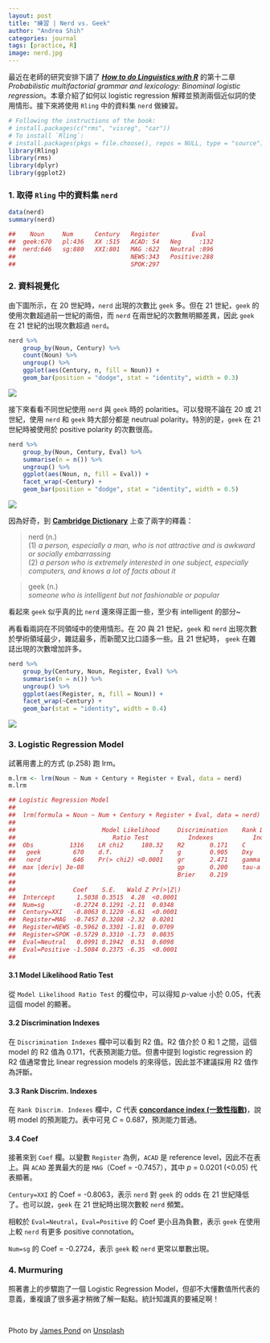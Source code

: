 ```yaml
---
layout: post
title: "練習 | Nerd vs. Geek"
author: "Andrea Shih"
categories: journal
tags: [practice, R]
image: nerd.jpg
---
```


最近在老師的研究安排下讀了 [***<u>How to do Linguistics with
R</u>***](https://benjamins.com/sites/z.195/) 的第十二章 *Probabilistic
multifactorial grammar and lexicology: Binominal logistic
regression*。本章介紹了如何以 logistic regression
解釋並預測兩個近似詞的使用情形。接下來將使用 `Rling` 中的資料集 `nerd`
做練習。

```r
# Following the instructions of the book:
# install.packages(c("rms", "visreg", "car"))
# To install `Rling`:
# install.packages(pkgs = file.choose(), repos = NULL, type = "source")
library(Rling)
library(rms)
library(dplyr)
library(ggplot2)
```

### 1. 取得 `Rling` 中的資料集 `nerd`

```r
data(nerd)
summary(nerd)

##    Noun     Num      Century   Register         Eval    
##  geek:670   pl:436   XX :515   ACAD: 54   Neg     :132  
##  nerd:646   sg:880   XXI:801   MAG :622   Neutral :896  
##                                NEWS:343   Positive:288  
##                                SPOK:297
```

### 2. 資料視覺化

由下圖所示，在 20 世紀時，`nerd` 出現的次數比 `geek` 多。但在 21
世紀，`geek` 的使用次數超過前一世紀的兩倍，而 `nerd`
在兩世紀的次數無明顯差異，因此 `geek` 在 21 世紀的出現次數超過 `nerd`。

```r
nerd %>%
    group_by(Noun, Century) %>%
    count(Noun) %>%
    ungroup() %>%
    ggplot(aes(Century, n, fill = Noun)) +
    geom_bar(position = "dodge", stat = "identity", width = 0.3)
```

![](https://andreashih.github.io/img/rmd_posts/nerdgeek/1.png)

接下來看看不同世紀使用 `nerd` 與 `geek` 時的 polarities。可以發現不論在
20 或 21 世紀，使用 `nerd` 和 `geek` 時大部分都是 neutrual
polarity。特別的是，`geek` 在 21 世紀時被使用於 positive polarity
的次數很高。

```r
nerd %>%
    group_by(Noun, Century, Eval) %>%
    summarise(n = n()) %>%
    ungroup() %>%
    ggplot(aes(Noun, n, fill = Eval)) +
    facet_wrap(~Century) +
    geom_bar(position = "dodge", stat = "identity", width = 0.5)
```

![](https://andreashih.github.io/img/rmd_posts/nerdgeek/2.png)

因為好奇，到 [**<u>Cambridge Dictionary</u>**](https://dictionary.cambridge.org/)
上查了兩字的釋義：

> nerd (n.)  
> (1) *a person, especially a man, who is not attractive and is awkward
> or socially embarrassing*  
> (2) *a person who is extremely interested in one subject, especially
> computers, and knows a lot of facts about it*

> geek (n.)  
> *someone who is intelligent but not fashionable or popular*

看起來 `geek` 似乎真的比 `nerd` 還來得正面一些，至少有 intelligent
的部分~

再看看兩詞在不同領域中的使用情形。在 20 與 21 世紀，`geek` 和 `nerd`
出現次數於學術領域最少，雜誌最多，而新聞又比口語多一些。且 21 世紀時，
`geek` 在雜誌出現的次數增加許多。

```r
nerd %>%
    group_by(Century, Noun, Register, Eval) %>%
    summarise(n = n()) %>%
    ungroup() %>%
    ggplot(aes(Register, n, fill = Noun)) +
    facet_wrap(~Century) +
    geom_bar(stat = "identity", width = 0.4)
```

![](https://andreashih.github.io/img/rmd_posts/nerdgeek/3.png)

### 3. Logistic Regression Model

試著用書上的方式 (p.258) 跑 lrm。

```r
m.lrm <- lrm(Noun ~ Num + Century + Register + Eval, data = nerd)
m.lrm

## Logistic Regression Model
##  
##  lrm(formula = Noun ~ Num + Century + Register + Eval, data = nerd)
##  
##                        Model Likelihood     Discrimination    Rank Discrim.    
##                           Ratio Test           Indexes           Indexes       
##  Obs          1316    LR chi2     180.32    R2       0.171    C       0.687    
##   geek         670    d.f.             7    g        0.905    Dxy     0.374    
##   nerd         646    Pr(> chi2) <0.0001    gr       2.471    gamma   0.394    
##  max |deriv| 3e-08                          gp       0.200    tau-a   0.187    
##                                             Brier    0.219                     
##  
##                Coef    S.E.   Wald Z Pr(>|Z|)
##  Intercept      1.5038 0.3515  4.28  <0.0001 
##  Num=sg        -0.2724 0.1291 -2.11  0.0348  
##  Century=XXI   -0.8063 0.1220 -6.61  <0.0001 
##  Register=MAG  -0.7457 0.3208 -2.32  0.0201  
##  Register=NEWS -0.5962 0.3301 -1.81  0.0709  
##  Register=SPOK -0.5729 0.3310 -1.73  0.0835  
##  Eval=Neutral   0.0991 0.1942  0.51  0.6098  
##  Eval=Positive -1.5084 0.2375 -6.35  <0.0001 
## 
```

#### 3.1 Model Likelihood Ratio Test

從 `Model Likelihood Ratio Test` 的欄位中，可以得知 *p*-value 小於
0.05，代表這個 model 的顯著。

#### 3.2 Discrimination Indexes

在 `Discrimination Indexes` 欄中可以看到 R2 值。R2 值介於 0 和 1
之間，這個 model 的 R2 值為 0.171，代表預測能力低。但書中提到 logistic
regression 的 R2 值通常會比 linear regression models
的來得低，因此並不建議採用 R2 值作為評斷。

#### 3.3 Rank Discrim. Indexes

在 `Rank Discrim. Indexes` 欄中，*C* 代表 [**<u>concordance index
(一致性指數)</u>**](https://www.itread01.com/content/1541051301.html)，說明
model 的預測能力。表中可見 *C* = 0.687，預測能力普通。

#### 3.4 Coef

接著來到 `Coef` 欄。以變數 `Register` 為例，`ACAD` 是 reference
level，因此不在表上。與 `ACAD` 差異最大的是 `MAG`（Coef =
-0.7457），其中 *p* = 0.0201 (&lt;0.05) 代表顯著。

`Century=XXI` 的 Coef = -0.8063，表示 `nerd` 對 `geek` 的 odds 在 21
世紀降低了。也可以說，`geek` 在 21 世紀時出現次數較 `nerd` 頻繁。

相較於 `Eval=Neutral`，`Eval=Positive` 的 Coef 更小且為負數，表示 `geek`
在使用上較 `nerd` 有更多 positive connotation。

`Num=sg` 的 Coef = -0.2724，表示 `geek` 較 `nerd` 更常以單數出現。

### 4. Murmuring

照著書上的步驟跑了一個 Logistic Regression
Model，但卻不大懂數值所代表的意義，重複讀了很多遍才稍微了解一點點。統計知識真的要補足啊！

&nbsp;

<span>Photo by <a href="https://unsplash.com/@jamesponddotco?utm_source=unsplash&amp;utm_medium=referral&amp;utm_content=creditCopyText">James Pond</a> on <a href="https://unsplash.com/s/photos/nerd?utm_source=unsplash&amp;utm_medium=referral&amp;utm_content=creditCopyText">Unsplash</a></span>